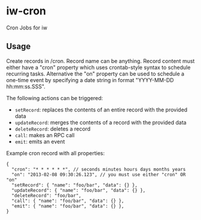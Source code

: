 # iw-cron

Cron Jobs for iw

## Usage

Create records in /cron. Record name can be anything. Record content must either have a "cron" property which uses crontab-style syntax to schedule recurring tasks. Alternative the "on" property can be used to schedule a one-time event by specifying a date string in format "YYYY-MM-DD hh:mm:ss.SSS".

The following actions can be triggered:
- `setRecord`: replaces the contents of an entire record with the provided data
- `updateRecord`: merges the contents of a record with the provided data
- `deleteRecord`: deletes a record
- `call`: makes an RPC call
- `emit`: emits an event

Example cron record with all properties:

```jsonc
{
  "cron": "* * * * * *", // seconds minutes hours days months years
  "on": "2013-02-08 09:30:26.123", // you must use either "cron" OR "on"
  "setRecord": { "name": "foo/bar", "data": {} },
  "updateRecord": { "name": "foo/bar", "data": {} },
  "deleteRecord": "foo/bar",
  "call": { "name": "foo/bar", "data": {} },
  "emit": { "name": "foo/bar", "data": {} },
}
```